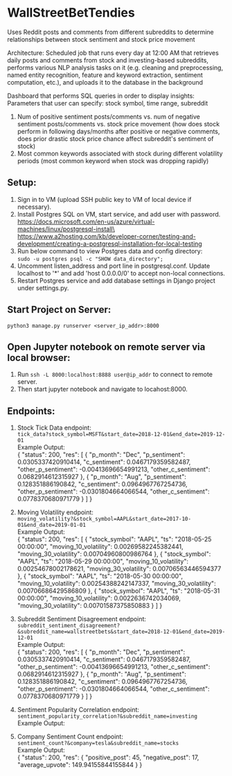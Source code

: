 # WallStreetBetTendies
Uses Reddit posts and comments from different subreddits to determine relationships between stock sentiment and stock price movement

Architecture:
Scheduled job that runs every day at 12:00 AM that retrieves daily posts and comments from stock and investing-based subreddits, performs various NLP analysis tasks on it (e.g. cleaning and preprocessing, named entity recognition, feature and keyword extraction, sentiment computation, etc.), and uploads it to the database in the background

Dashboard that performs SQL queries in order to display insights:
Parameters that user can specify: stock symbol, time range, subreddit
1. Num of positive sentiment posts/comments vs. num of negative sentiment posts/comments vs. stock price movement (how does stock perform in following days/months after positive or negative comments, does prior drastic stock price chance affect subreddit's sentiment of stock)
2. Most common keywords associated with stock during different volatility periods (most common keyword when stock was dropping rapidly)

## Setup:
1. Sign in to VM (upload SSH public key to VM of local device if necessary).
2. Install Postgres SQL on VM, start service, and add user with password.\
https://docs.microsoft.com/en-us/azure/virtual-machines/linux/postgresql-install\
https://www.a2hosting.com/kb/developer-corner/testing-and-development/creating-a-postgresql-installation-for-local-testing
3. Run below command to view Postgres data and config directory:\
```sudo -u postgres psql -c "SHOW data_directory";```
4. Uncomment listen_address and port line in postgresql.conf. Update localhost to '*' and add 'host 0.0.0.0/0' to accept non-local connections.
5. Restart Postgres service and add database settings in Django project under settings.py. 

## Start Project on Server:
```python3 manage.py runserver <server_ip_addr>:8000```

## Open Jupyter notebook on remote server via local browser:
1. Run ```ssh -L 8000:localhost:8888 user@ip_addr``` to connect to remote server.
2. Then start jupyter notebook and navigate to locahost:8000. 

## Endpoints:
1. Stock Tick Data endpoint: <br>
```tick_data?stock_symbol=MSFT&start_date=2018-12-01&end_date=2019-12-01``` <br>
Example Output: <br>
{
    "status": 200,
    "res": [
        {
            "p_month": "Dec",
            "p_sentiment": 0.0305337420910414,
            "c_sentiment": 0.0467179359582487,
            "other_p_sentiment": -0.00413696654991213,
            "other_c_sentiment": 0.0682914612315927
        },
        {
            "p_month": "Aug",
            "p_sentiment": 0.128351886190842,
            "c_sentiment": 0.0964967767254736,
            "other_p_sentiment": -0.0301804664066544,
            "other_c_sentiment": 0.0778370680971779
        }
    ]
}

2. Moving Volatility endpoint: <br>
```moving_volatility?&stock_symbol=AAPL&start_date=2017-10-01&end_date=2019-01-01``` <br>
Example Output: <br>
{
    "status": 200,
    "res": [
        {
            "stock_symbol": "AAPL",
            "ts": "2018-05-25 00:00:00",
            "moving_10_volatility": 0.00269582245382441,
            "moving_30_volatility": 0.00704960800986764
        },
        {
            "stock_symbol": "AAPL",
            "ts": "2018-05-29 00:00:00",
            "moving_10_volatility": 0.00254678002178621,
            "moving_30_volatility": 0.00706563446594377
        },
        {
            "stock_symbol": "AAPL",
            "ts": "2018-05-30 00:00:00",
            "moving_10_volatility": 0.00254388242147337,
            "moving_30_volatility": 0.00706686429586809
        },
        {
            "stock_symbol": "AAPL",
            "ts": "2018-05-31 00:00:00",
            "moving_10_volatility": 0.0022636742034069,
            "moving_30_volatility": 0.00701587375850883
        }
    ]
}

3. Subreddit Sentiment Disagreement endpoint: <br>
```subreddit_sentiment_disagreement?&subreddit_name=wallstreetbets&start_date=2018-12-01&end_date=2019-12-01``` <br>
Example Output: <br>
{
    "status": 200,
    "res": [
        {
            "p_month": "Dec",
            "p_sentiment": 0.0305337420910414,
            "c_sentiment": 0.0467179359582487,
            "other_p_sentiment": -0.00413696654991213,
            "other_c_sentiment": 0.0682914612315927
        },
        {
            "p_month": "Aug",
            "p_sentiment": 0.128351886190842,
            "c_sentiment": 0.0964967767254736,
            "other_p_sentiment": -0.0301804664066544,
            "other_c_sentiment": 0.0778370680971779
        }
    ]
}

4. Sentiment Popularity Correlation endpoint: <br>
```sentiment_popularity_correlation?&subreddit_name=investing``` <br>
Example Output: <br>


5. Company Sentiment Count endpoint: <br>
```sentiment_count?&company=tesla&subreddit_name=stocks``` <br>
Example Output: <br>
{
    "status": 200,
    "res": {
        "positive_post": 45,
        "negative_post": 17,
        "average_upvote": 149.94155844155844
    }
}
